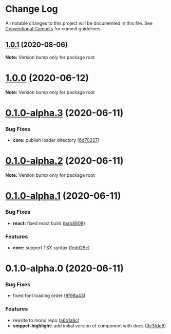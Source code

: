 # Change Log

All notable changes to this project will be documented in this file.
See [Conventional Commits](https://conventionalcommits.org) for commit guidelines.

## [1.0.1](https://github.com/favware/syntax-highlighter/compare/v1.0.0...v1.0.1) (2020-08-06)

**Note:** Version bump only for package root





# [1.0.0](https://github.com/favware/syntax-highlighter/compare/v0.1.0-alpha.3...v1.0.0) (2020-06-12)

**Note:** Version bump only for package root





# [0.1.0-alpha.3](https://github.com/favware/syntax-highlighter/compare/v0.1.0-alpha.2...v0.1.0-alpha.3) (2020-06-11)


### Bug Fixes

* **core:** publish loader directory ([6d70227](https://github.com/favware/syntax-highlighter/commit/6d70227b8eeac094b5de7bf8a00ee089e72c475b))





# [0.1.0-alpha.2](https://github.com/favware/syntax-highlighter/compare/v0.1.0-alpha.1...v0.1.0-alpha.2) (2020-06-11)

**Note:** Version bump only for package root





# [0.1.0-alpha.1](https://github.com/favware/syntax-highlighter/compare/v0.1.0-alpha.0...v0.1.0-alpha.1) (2020-06-11)


### Bug Fixes

* **react:** fixed react build ([bab8808](https://github.com/favware/syntax-highlighter/commit/bab88081665b00db36ceb32c047fbc65c32e85e0))


### Features

* **core:** support TSX syntax ([fedd28c](https://github.com/favware/syntax-highlighter/commit/fedd28c41281d25ae78dbb92988f44525a3c46f2))





# 0.1.0-alpha.0 (2020-06-11)


### Bug Fixes

* fixed font loading order ([8f98a43](https://github.com/favware/syntax-highlighter/commit/8f98a43e325ace4ed0e3f3ecd8522c11de1914d6))


### Features

* rewrite to mono repo ([a6b1a6c](https://github.com/favware/syntax-highlighter/commit/a6b1a6c63cf0770de2c95a324338597b3bfce6cd))
* **snippet-highlight:** add initial version of component with docs ([3c3fde8](https://github.com/favware/syntax-highlighter/commit/3c3fde878948077110c0d91c7817b460122977fc))
